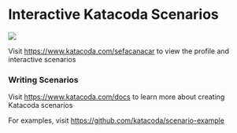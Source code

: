 # Interactive Katacoda Scenarios

[![](http://shields.katacoda.com/katacoda/sefacanacar/count.svg)](https://www.katacoda.com/sefacanacar "Get your profile on Katacoda.com")

Visit https://www.katacoda.com/sefacanacar to view the profile and interactive scenarios

### Writing Scenarios
Visit https://www.katacoda.com/docs to learn more about creating Katacoda scenarios

For examples, visit https://github.com/katacoda/scenario-example
